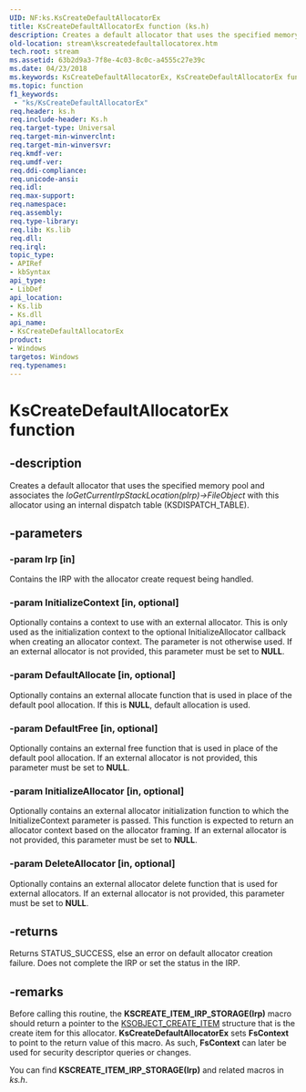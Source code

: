 ```yaml
---
UID: NF:ks.KsCreateDefaultAllocatorEx
title: KsCreateDefaultAllocatorEx function (ks.h)
description: Creates a default allocator that uses the specified memory pool and associates the IoGetCurrentIrpStackLocation(pIrp)->FileObject with this allocator using an internal dispatch table (KSDISPATCH_TABLE).
old-location: stream\kscreatedefaultallocatorex.htm
tech.root: stream
ms.assetid: 63b2d9a3-7f8e-4c03-8c0c-a4555c27e39c
ms.date: 04/23/2018
ms.keywords: KsCreateDefaultAllocatorEx, KsCreateDefaultAllocatorEx function [Streaming Media Devices], ks/KsCreateDefaultAllocatorEx, ksfunc_99b91933-c8d3-4580-bd51-a6620defcf30.xml, stream.kscreatedefaultallocatorex
ms.topic: function
f1_keywords:
 - "ks/KsCreateDefaultAllocatorEx"
req.header: ks.h
req.include-header: Ks.h
req.target-type: Universal
req.target-min-winverclnt: 
req.target-min-winversvr: 
req.kmdf-ver: 
req.umdf-ver: 
req.ddi-compliance: 
req.unicode-ansi: 
req.idl: 
req.max-support: 
req.namespace: 
req.assembly: 
req.type-library: 
req.lib: Ks.lib
req.dll: 
req.irql: 
topic_type:
- APIRef
- kbSyntax
api_type:
- LibDef
api_location:
- Ks.lib
- Ks.dll
api_name:
- KsCreateDefaultAllocatorEx
product:
- Windows
targetos: Windows
req.typenames: 
---
```


# KsCreateDefaultAllocatorEx function


## -description


Creates a default allocator that uses the specified memory pool and associates the <i>IoGetCurrentIrpStackLocation(pIrp)->FileObject</i> with this allocator using an internal dispatch table (KSDISPATCH_TABLE).


## -parameters




### -param Irp [in]

Contains the IRP with the allocator create request being handled.


### -param InitializeContext [in, optional]

Optionally contains a context to use with an external allocator. This is only used as the initialization context to the optional InitializeAllocator callback when creating an allocator context. The parameter is not otherwise used. If an external allocator is not provided, this parameter must be set to <b>NULL</b>.


### -param DefaultAllocate [in, optional]

Optionally contains an external allocate function that is used in place of the default pool allocation. If this is <b>NULL</b>, default allocation is used.


### -param DefaultFree [in, optional]

Optionally contains an external free function that is used in place of the default pool allocation. If an external allocator is not provided, this parameter must be set to <b>NULL</b>.


### -param InitializeAllocator [in, optional]

Optionally contains an external allocator initialization function to which the InitializeContext parameter is passed. This function is expected to return an allocator context based on the allocator framing. If an external allocator is not provided, this parameter must be set to <b>NULL</b>.


### -param DeleteAllocator [in, optional]

Optionally contains an external allocator delete function that is used for external allocators.  If an external allocator is not provided, this parameter must be set to <b>NULL</b>.


## -returns



Returns STATUS_SUCCESS, else an error on default allocator creation failure. Does not complete the IRP or set the status in the IRP.




## -remarks



Before calling this routine, the <b>KSCREATE_ITEM_IRP_STORAGE(Irp)</b> macro should return a pointer to the <a href="https://docs.microsoft.com/windows-hardware/drivers/ddi/content/ks/ns-ks-ksobject_create_item">KSOBJECT_CREATE_ITEM</a> structure that is the create item for this allocator. <b>KsCreateDefaultAllocatorEx</b> sets <b>FsContext</b> to point to the return value of this macro. As such, <b>FsContext</b> can later be used for security descriptor queries or changes.

You can find <b>KSCREATE_ITEM_IRP_STORAGE(Irp)</b> and related macros in <i>ks.h</i>.



